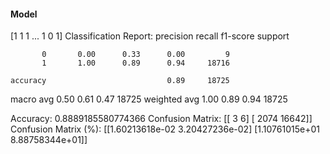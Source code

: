 #### Model
[1 1 1 ... 1 0 1]
Classification Report:
              precision    recall  f1-score   support

           0       0.00      0.33      0.00         9
           1       1.00      0.89      0.94     18716

    accuracy                           0.89     18725
   macro avg       0.50      0.61      0.47     18725
weighted avg       1.00      0.89      0.94     18725

Accuracy: 0.8889185580774366
Confusion Matrix:
[[    3     6]
 [ 2074 16642]]
Confusion Matrix (%):
[[1.60213618e-02 3.20427236e-02]
 [1.10761015e+01 8.88758344e+01]]

